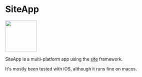 # SiteApp
<img src="https://raw.github.com/bolsinga/SiteApp/main/SiteApp/Assets.xcassets/AppIcon.appiconset/icon-1024.png" width="100">

SiteApp is a multi-platform app using the [site](https://github.com/bolsinga/site) framework.

It's mostly been tested with iOS, although it runs fine on macos.
